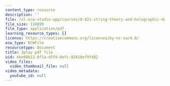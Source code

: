 ```yaml
---
content_type: resource
description: ''
file: /ol-ocw-studio-app/courses/8-821-string-theory-and-holographic-duality-fall-2014/ebe08b128f1ad5fd0efc02810ef9fd82_1LEYgS8Wzsk.pdf
file_size: 118699
file_type: application/pdf
learning_resource_types: []
license: https://creativecommons.org/licenses/by-nc-sa/4.0/
ocw_type: OCWFile
resourcetype: Document
title: 3play pdf file
uid: ebe08b12-8f1a-d5fd-0efc-02810ef9fd82
video_files:
  video_thumbnail_file: null
video_metadata:
  youtube_id: null
---
```

